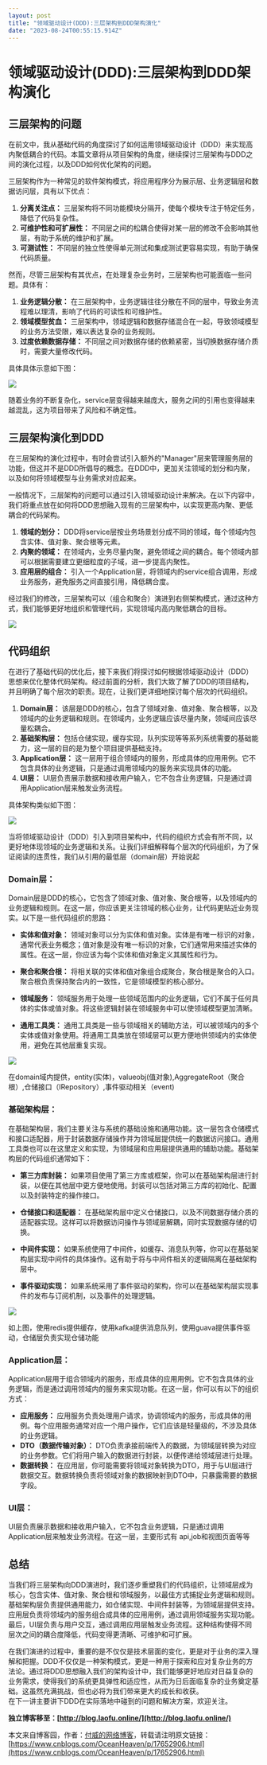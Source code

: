 ```yaml
---
layout: post
title: "领域驱动设计(DDD):三层架构到DDD架构演化"
date: "2023-08-24T00:55:15.914Z"
---
```

领域驱动设计(DDD):三层架构到DDD架构演化
========================

三层架构的问题
-------

在前文中，我从基础代码的角度探讨了如何运用领域驱动设计（DDD）来实现高内聚低耦合的代码。本篇文章将从项目架构的角度，继续探讨三层架构与DDD之间的演化过程，以及DDD如何优化架构的问题。

三层架构作为一种常见的软件架构模式，将应用程序分为展示层、业务逻辑层和数据访问层，具有以下优点：

1.  **分离关注点：** 三层架构将不同功能模块分隔开，使每个模块专注于特定任务，降低了代码复杂性。
2.  **可维护性和可扩展性：** 不同层之间的松耦合使得对某一层的修改不会影响其他层，有助于系统的维护和扩展。
3.  **可测试性：** 不同层的独立性使得单元测试和集成测试更容易实现，有助于确保代码质量。

然而，尽管三层架构有其优点，在处理复杂业务时，三层架构也可能面临一些问题。具体有：

1.  **业务逻辑分散：** 在三层架构中，业务逻辑往往分散在不同的层中，导致业务流程难以理清，影响了代码的可读性和可维护性。
2.  **领域模型贫血：** 三层架构中，领域逻辑和数据存储混合在一起，导致领域模型的业务方法受限，难以表达复杂的业务规则。
3.  **过度依赖数据存储：** 不同层之间对数据存储的依赖紧密，当切换数据存储介质时，需要大量修改代码。

具体具体示意如下图：

![](https://img2023.cnblogs.com/blog/562505/202308/562505-20230823220545551-1685800837.png)

随着业务的不断复杂化，service层变得越来越庞大，服务之间的引用也变得越来越混乱，这为项目带来了风险和不确定性。

三层架构演化到DDD
----------

在三层架构的演化过程中，有时会尝试引入额外的"Manager"层来管理服务层的功能，但这并不是DDD所倡导的概念。在DDD中，更加关注领域的划分和内聚，以及如何将领域模型与业务需求对应起来。

一般情况下，三层架构的问题可以通过引入领域驱动设计来解决。在以下内容中，我们将重点放在如何将DDD思想融入现有的三层架构中，以实现更高内聚、更低耦合的代码架构。

1.  **领域的划分：** DDD将service层按业务场景划分成不同的领域，每个领域内包含实体、值对象、聚合根等元素。
2.  **内聚的领域：** 在领域内，业务尽量内聚，避免领域之间的耦合。每个领域内部可以根据需要建立更细粒度的子域，进一步提高内聚性。
3.  **应用层的组合：** 引入一个Application层，将领域内的service组合调用，形成业务服务，避免服务之间直接引用，降低耦合度。

经过我们的修改，三层架构可以（组合和聚合）演进到右侧架构模式，通过这种方式，我们能够更好地组织和管理代码，实现领域内高内聚低耦合的目标。

![](https://img2023.cnblogs.com/blog/562505/202308/562505-20230823220609992-1383155466.png)

代码组织
----

在进行了基础代码的优化后，接下来我们将探讨如何根据领域驱动设计（DDD）思想来优化整体代码架构。经过前面的分析，我们大致了解了DDD的项目结构，并且明确了每个层次的职责。现在，让我们更详细地探讨每个层次的代码组织。

1.  **Domain层：** 该层是DDD的核心，包含了领域对象、值对象、聚合根等，以及领域内的业务逻辑和规则。在领域内，业务逻辑应该尽量内聚，领域间应该尽量松耦合。
2.  **基础架构层：** 包括仓储实现，缓存实现，队列实现等等系列系统需要的基础能力，这一层的目的是为整个项目提供基础支持。
3.  **Application层：** 这一层用于组合领域内的服务，形成具体的应用用例。它不包含具体的业务逻辑，只是通过调用领域内的服务来实现具体的功能。
4.  **UI层：** UI层负责展示数据和接收用户输入，它不包含业务逻辑，只是通过调用Application层来触发业务流程。

具体架构类似如下图：

![](https://img2023.cnblogs.com/blog/562505/202308/562505-20230823220720242-37990811.png)

当将领域驱动设计（DDD）引入到项目架构中，代码的组织方式会有所不同，以更好地体现领域的业务逻辑和关系。让我们详细解释每个层次的代码组织，为了保证阅读的连贯性，我们从引用的最低层（domain层）开始说起

### Domain层：

Domain层是DDD的核心，它包含了领域对象、值对象、聚合根等，以及领域内的业务逻辑和规则。在这一层，你应该更关注领域的核心业务，让代码更贴近业务现实。以下是一些代码组织的思路：

*   **实体和值对象：** 领域对象可以分为实体和值对象。实体是有唯一标识的对象，通常代表业务概念；值对象是没有唯一标识的对象，它们通常用来描述实体的属性。在这一层，你应该为每个实体和值对象定义其属性和行为。
    
*   **聚合和聚合根：** 将相关联的实体和值对象组合成聚合，聚合根是聚合的入口。聚合根负责保持聚合内的一致性，它是领域模型的核心部分。
    
*   **领域服务：** 领域服务用于处理一些领域范围内的业务逻辑，它们不属于任何具体的实体或值对象。将这些逻辑封装在领域服务中可以使领域模型更加清晰。
    
*   **通用工具类：** 通用工具类是一些与领域相关的辅助方法，可以被领域内的多个实体或值对象使用。将通用工具类放在领域层可以更方便地供领域内的实体使用，避免在其他层重复实现。
    

![](https://img2023.cnblogs.com/blog/562505/202308/562505-20230823220740656-634031631.png)

在domain域内提供，entity(实体)，valueobj(值对象),AggregateRoot（聚合根）,仓储接口（IRepository）,事件驱动相关（event)

### 基础架构层：

在基础架构层，我们主要关注与系统的基础设施和通用功能。这一层包含仓储模式和接口适配器，用于封装数据存储操作并为领域层提供统一的数据访问接口。通用工具类也可以在这里定义和实现，为领域层和应用层提供通用的辅助功能。基础架构层的代码组织通常如下：

*   **第三方库封装：** 如果项目使用了第三方库或框架，你可以在基础架构层进行封装，以便在其他层中更方便地使用。封装可以包括对第三方库的初始化、配置以及封装特定的操作接口。
    
*   **仓储接口和适配器：** 在基础架构层中定义仓储接口，以及不同数据存储介质的适配器实现。这样可以将数据访问操作与领域层解耦，同时实现数据存储的切换。
    
*   **中间件实现：** 如果系统使用了中间件，如缓存、消息队列等，你可以在基础架构层实现中间件的具体操作。这有助于将与中间件相关的逻辑隔离在基础架构层中。
    
*   **事件驱动实现：** 如果系统采用了事件驱动的架构，你可以在基础架构层实现事件的发布与订阅机制，以及事件的处理逻辑。
    

![](https://img2023.cnblogs.com/blog/562505/202308/562505-20230823220759660-232000795.png)

如上图，使用redis提供缓存，使用kafka提供消息队列，使用guava提供事件驱动，仓储层负责实现仓储功能

### Application层：

Application层用于组合领域内的服务，形成具体的应用用例。它不包含具体的业务逻辑，而是通过调用领域内的服务来实现功能。在这一层，你可以有以下的组织方式：

*   **应用服务：** 应用服务负责处理用户请求，协调领域内的服务，形成具体的用例。每个应用服务通常对应一个用户操作，它们应该是轻量级的，不涉及具体的业务逻辑。
*   **DTO（数据传输对象）：** DTO负责承接前端传入的数据，为领域层转换为对应的业务参数。它们将用户输入的数据进行封装，以便传递给领域层进行处理。
*   **数据转换：** 在应用层，你可能需要将领域对象转换为DTO，用于与UI层进行数据交互。数据转换负责将领域对象的数据映射到DTO中，只暴露需要的数据字段。

### UI层：

UI层负责展示数据和接收用户输入，它不包含业务逻辑，只是通过调用Application层来触发业务流程。在这一层，主要形式有 api,job和视图页面等等

总结
--

当我们将三层架构向DDD演进时，我们逐步重塑我们的代码组织，让领域层成为核心，包含实体、值对象、聚合根和领域服务，以最佳方式捕捉业务逻辑和规则。基础架构层负责提供通用能力，如仓储实现、中间件封装等，为领域层提供支持。应用层负责将领域内的服务组合成具体的应用用例，通过调用领域服务实现功能。最后，UI层负责与用户交互，通过调用应用层触发业务流程。这种结构使得不同层次之间的耦合度降低，代码变得更清晰、可维护和可扩展。

在我们演进的过程中，重要的是不仅仅是技术层面的变化，更是对于业务的深入理解和把握。DDD不仅仅是一种架构模式，更是一种用于探索和应对复杂业务的方法论。通过将DDD思想融入我们的架构设计中，我们能够更好地应对日益复杂的业务需求，使得我们的系统更具弹性和适应性，从而为日后面临复杂的业务奠定基础。这虽然充满挑战，但也必将为我们带来更大的成长和收获。  
在下一讲主要讲下DDD在实际落地中碰到的问题和解决方案，欢迎关注。

**独立博客移至：[http://blog.laofu.online/](http://blog.laofu.online/)**

本文来自博客园，作者：[付威的网络博客](https://www.cnblogs.com/OceanHeaven/)，转载请注明原文链接：[https://www.cnblogs.com/OceanHeaven/p/17652906.html](https://www.cnblogs.com/OceanHeaven/p/17652906.html)